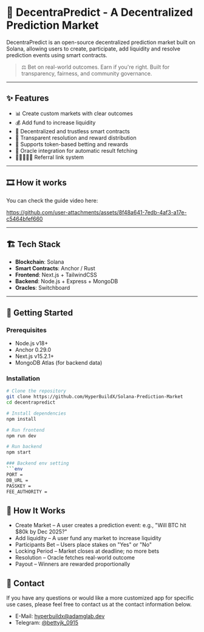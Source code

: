 # 🧠 DecentraPredict - A Decentralized Prediction Market

DecentraPredict is an open-source decentralized prediction market built on Solana, allowing users to create, participate, add liquidity and resolve prediction events using smart contracts. 

> ⚖️ Bet on real-world outcomes. Earn if you're right. Built for transparency, fairness, and community governance.

---

## ✨ Features

- 📊 Create custom markets with clear outcomes
- 💰 Add fund to increase liquidity
- 🔐 Decentralized and trustless smart contracts
- 🧾 Transparent resolution and reward distribution
- 💸 Supports token-based betting and rewards
- 🧠 Oracle integration for automatic result fetching
- 👨🏿‍🤝‍👨🏿 Referral link system

---

## 🎞 How it works
You can check the guide video here:

https://github.com/user-attachments/assets/8f48a641-7edb-4af3-a17e-c5464bfef660

---

## 🏗️ Tech Stack

- **Blockchain**: Solana
- **Smart Contracts**: Anchor / Rust
- **Frontend**: Next.js + TailwindCSS
- **Backend**: Node.js + Express + MongoDB
- **Oracles**: Switchboard

---

## 🚀 Getting Started

### Prerequisites

- Node.js v18+
- Anchor 0.29.0
- Next.js v15.2.1+
- MongoDB Atlas (for backend data)

### Installation

```bash
# Clone the repository
git clone https://github.com/HyperBuildX/Solana-Prediction-Market
cd decentrapredict

# Install dependencies
npm install

# Run frontend
npm run dev

# Run backend
npm start

### Backend env setting
```env
PORT = 
DB_URL = 
PASSKEY = 
FEE_AUTHORITY = 
```

## 🧠 How It Works

- Create Market – A user creates a prediction event: e.g., "Will BTC hit $80k by Dec 2025?"
- Add liquidity – A user fund any market to increase liquidity
- Participants Bet – Users place stakes on "Yes" or "No"
- Locking Period – Market closes at deadline; no more bets
- Resolution – Oracle fetches real-world outcome
- Payout – Winners are rewarded proportionally

## 💬 Contact

If you have any questions or would like a more customized app for specific use cases, please feel free to contact us at the contact information below.
- E-Mail: hyperbuildx@adamglab.dev
- Telegram: [@bettyjk_0915](https://t.me/bettyjk_0915)
